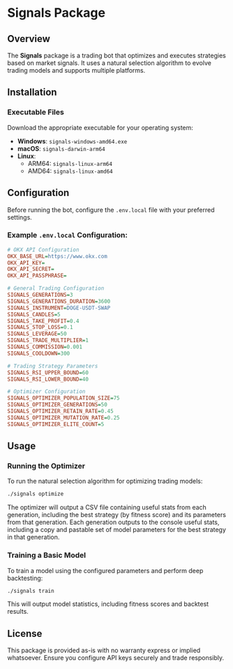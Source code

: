 # Signals Package

## Overview

The **Signals** package is a trading bot that optimizes and executes strategies based on market signals. It uses a natural selection algorithm to evolve trading models and supports multiple platforms.

## Installation

### Executable Files
Download the appropriate executable for your operating system:

- **Windows**: `signals-windows-amd64.exe`
- **macOS**: `signals-darwin-arm64`
- **Linux**:
  - ARM64: `signals-linux-arm64`
  - AMD64: `signals-linux-amd64`

## Configuration

Before running the bot, configure the `.env.local` file with your preferred settings.

### Example `.env.local` Configuration:

```ini
# OKX API Configuration
OKX_BASE_URL=https://www.okx.com
OKX_API_KEY=
OKX_API_SECRET=
OKX_API_PASSPHRASE=

# General Trading Configuration
SIGNALS_GENERATIONS=3
SIGNALS_GENERATIONS_DURATION=3600
SIGNALS_INSTRUMENT=DOGE-USDT-SWAP
SIGNALS_CANDLES=5
SIGNALS_TAKE_PROFIT=0.4
SIGNALS_STOP_LOSS=0.1
SIGNALS_LEVERAGE=50
SIGNALS_TRADE_MULTIPLIER=1
SIGNALS_COMMISSION=0.001
SIGNALS_COOLDOWN=300

# Trading Strategy Parameters
SIGNALS_RSI_UPPER_BOUND=60
SIGNALS_RSI_LOWER_BOUND=40

# Optimizer Configuration
SIGNALS_OPTIMIZER_POPULATION_SIZE=75
SIGNALS_OPTIMIZER_GENERATIONS=50
SIGNALS_OPTIMIZER_RETAIN_RATE=0.45
SIGNALS_OPTIMIZER_MUTATION_RATE=0.25
SIGNALS_OPTIMIZER_ELITE_COUNT=5
```

## Usage

### Running the Optimizer

To run the natural selection algorithm for optimizing trading models:

```sh
./signals optimize
```

The optimizer will output a CSV file containing useful stats from each generation, including
the best strategy (by fitness score) and its parameters from that generation. Each generation
outputs to the console useful stats, including a copy and pastable set of model parameters 
for the best strategy in that generation.

### Training a Basic Model

To train a model using the configured parameters and perform deep backtesting:

```sh
./signals train
```

This will output model statistics, including fitness scores and backtest results.

## License

This package is provided as-is with no warranty express or implied whatsoever. Ensure you configure API keys securely and trade responsibly.